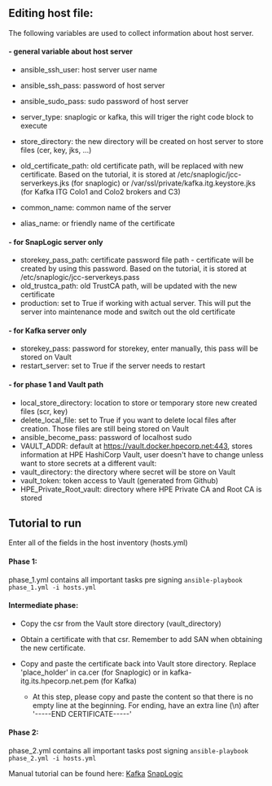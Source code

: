 
## Editing host file:


The following variables are used to collect information about host server.
#### - general variable about host server
- ansible_ssh_user: host server user name
- ansible_ssh_pass: password of host server
- ansible_sudo_pass: sudo password of host server

- server_type: snaplogic or kafka, this will triger the right code block to execute
    
- store_directory: the new directory will be created on host server to store files (cer, key, jks, ...)

- old_certificate_path: old certificate path, will be replaced with new certificate. Based on the tutorial, it is stored at /etc/snaplogic/jcc-serverkeys.jks (for snaplogic) or /var/ssl/private/kafka.itg.keystore.jks (for Kafka ITG Colo1 and Colo2 brokers and C3)

- common_name: common name of the server
- alias_name: or friendly name of the certificate

#### - for SnapLogic server only
- storekey_pass_path: certificate password file path - certificate will be created by using this password. Based on the tutorial, it is stored at /etc/snaplogic/jcc-serverkeys.pass
- old_trustca_path: old TrustCA path, will be updated with the new certificate
- production: set to True if working with actual server. This will put the server into maintenance mode and switch out the old certificate

#### - for Kafka server only
- storekey_pass: password for storekey, enter manually, this pass will be stored on Vault
- restart_server: set to True if the server needs to restart

#### - for phase 1 and Vault path
- local_store_directory: location to store or temporary store new created files (scr, key)
- delete_local_file: set to True if you want to delete local files after creation. Those files are still being stored on Vault
- ansible_become_pass: password of localhost sudo
- VAULT_ADDR: default at https://vault.docker.hpecorp.net:443, stores information at HPE HashiCorp Vault, user doesn't have to change unless want to store secrets at a different vault:
- vault_directory: the directory where secret will be store on Vault
- vault_token: token access to Vault (generated from Github)
- HPE_Private_Root_vault: directory where HPE Private CA and Root CA is stored



## Tutorial to run
Enter all of the fields in the host inventory (hosts.yml)

#### Phase 1:
phase_1.yml contains all important tasks pre signing
    ```ansible-playbook phase_1.yml -i hosts.yml```

#### Intermediate phase:
- Copy the csr from the Vault store directory (vault_directory)
    
- Obtain a certificate with that csr. Remember to add SAN when obtaining the new certificate.

- Copy and paste the certificate back into Vault store directory. Replace 'place_holder' in ca.cer (for Snaplogic) or in kafka-itg.its.hpecorp.net.pem (for Kafka)
    - At this step, please copy and paste the content so that there is no empty line at the beginning. For ending, have an extra line (\n) after '-----END CERTIFICATE-----'

#### Phase 2:
phase_2.yml contains all important tasks post signing
    ```ansible-playbook phase_2.yml -i hosts.yml```
    
Manual tutorial can be found here:
[Kafka](https://github.hpe.com/IntegrationFabric/MPaaS-Platform/wiki/hoh-kafka-certificate-renewal)
[SnapLogic](https://github.hpe.com/SnapLogic/admin/wiki/Update-Server-Certificates)
    
